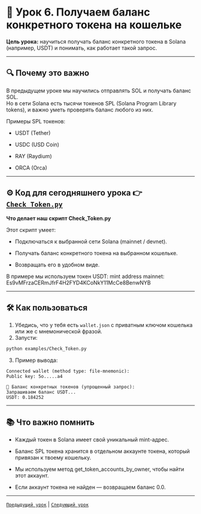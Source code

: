 
# 📘 Урок 6. Получаем баланс конкретного токена на кошельке

**Цель урока:** научиться получать баланс конкретного токена в Solana (например, USDT) и понимать, как работает такой запрос.

---

## 🔍 Почему это важно

В предыдущем уроке мы научились отправлять SOL и получать баланс SOL.  
Но в сети Solana есть тысячи токенов SPL (Solana Program Library tokens), и важно уметь проверять баланс любого из них.

Примеры SPL токенов:

- USDT (Tether)

- USDC (USD Coin)

- RAY (Raydium)

- ORCA (Orca)

---

## ⚙️ Код для сегодняшнего урока 👉 [`Check_Token.py`](../examples/Check_Token.py)  
**Что делает наш скрипт Check_Token.py**

Этот скрипт умеет:

- Подключаться к выбранной сети Solana (mainnet / devnet).

- Получать баланс конкретного токена на выбранном кошельке.

- Возвращать его в удобном виде.

В примере мы используем токен USDT:
mint address mainnet: Es9vMFrzaCERmJfrF4H2FYD4KCoNkY11McCe8BenwNYB

---

## 🛠️ Как пользоваться

1. Убедись, что у тебя есть `wallet.json` с приватным ключом кошелька или же с мнемонической фразой.
2. Запусти:

```bash
python examples/Check_Token.py
```

3. Пример вывода:

```
Connected wallet (method type: file-mnemonic):
Public key: 5o.....a4

🔹 Баланс конкретных токенов (упрощенный запрос):
Запрашиваем баланс USDT...
USDT: 0.184252
```

---

## 📚 Что важно помнить

- Каждый токен в Solana имеет свой уникальный mint-адрес.

- Баланс SPL токена хранится в отдельном аккаунте токена, который привязан к твоему кошельку.

- Мы используем метод get_token_accounts_by_owner, чтобы найти этот аккаунт.

- Если аккаунт токена не найден — возвращаем баланс 0.0.

---


[`Предыдущий урок`](../learning/lesson4.md) | [`Следующий урок`](../learning/lesson6.md)